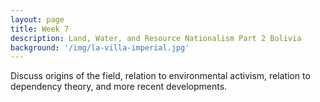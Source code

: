 ```yaml
---
layout: page
title: Week 7
description: Land, Water, and Resource Nationalism Part 2 Bolivia
background: '/img/la-villa-imperial.jpg'
---
```


Discuss origins of the field, relation to environmental activism, relation to dependency theory, and more recent developments.
